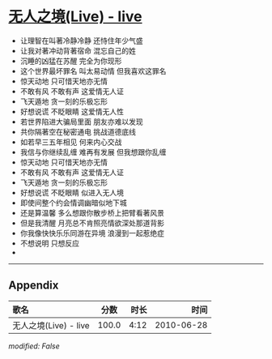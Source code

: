 # [无人之境(Live) - live](https://music.163.com/song?id=64465)

* 让理智在叫著冷静冷静 还恃住年少气盛
* 让我对著冲动背著宿命 混忘自己的姓
* 沉睡的凶猛在苏醒 完全为你现形
* 这个世界最坏罪名 叫太易动情 但我喜欢这罪名
* 惊天动地 只可惜天地亦无情
* 不敢有风 不敢有声 这爱情无人证
* 飞天遁地 贪一刻的乐极忘形
* 好想说谎 不眨眼睛 这爱情无人性
* 若世界陷进大骗局里面 朋友亦难以发现
* 共你隔著空在秘密通电 挑战道德底线
* 如若早三五年相见 何来内心交战
* 我信与你继续乱缠 难再有发展 但我想跟你乱缠
* 惊天动地 只可惜天地亦无情
* 不敢有风 不敢有声 这爱情无人证
* 飞天遁地 贪一刻的乐极忘形
* 好想说谎 不眨眼睛 似进入无人境
* 即使间整个约会情调幽暗似地下城
* 还是算温馨 多么想跟你散步桥上把臂看著风景
* 但是我清醒 月亮总不肯照亮情欲深处那道背影
* 你我像快快乐乐同游在异境 浪漫到一起惹绝症
* 不想说明 只想反应
* 


---

## Appendix

|歌名|分数|时长|时间|
|:---|:---:|---:|---:|
|无人之境(Live) - live|100.0|4:12|2010-06-28

*modified: False*